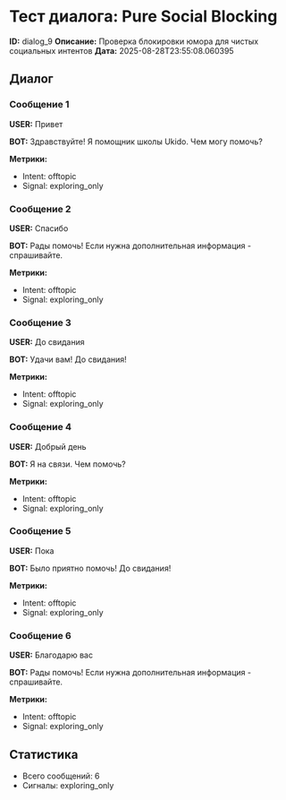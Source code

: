 # Тест диалога: Pure Social Blocking

**ID:** dialog_9
**Описание:** Проверка блокировки юмора для чистых социальных интентов
**Дата:** 2025-08-28T23:55:08.060395

## Диалог

### Сообщение 1

**USER:** Привет

**BOT:** Здравствуйте! Я помощник школы Ukido. Чем могу помочь?

**Метрики:**
- Intent: offtopic
- Signal: exploring_only

### Сообщение 2

**USER:** Спасибо

**BOT:** Рады помочь! Если нужна дополнительная информация - спрашивайте.

**Метрики:**
- Intent: offtopic
- Signal: exploring_only

### Сообщение 3

**USER:** До свидания

**BOT:** Удачи вам! До свидания!

**Метрики:**
- Intent: offtopic
- Signal: exploring_only

### Сообщение 4

**USER:** Добрый день

**BOT:** Я на связи. Чем помочь?

**Метрики:**
- Intent: offtopic
- Signal: exploring_only

### Сообщение 5

**USER:** Пока

**BOT:** Было приятно помочь! До свидания!

**Метрики:**
- Intent: offtopic
- Signal: exploring_only

### Сообщение 6

**USER:** Благодарю вас

**BOT:** Рады помочь! Если нужна дополнительная информация - спрашивайте.

**Метрики:**
- Intent: offtopic
- Signal: exploring_only

## Статистика

- Всего сообщений: 6
- Сигналы: exploring_only
